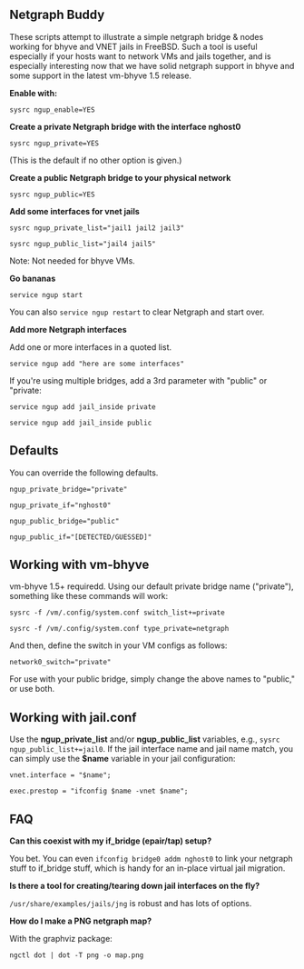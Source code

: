 ## Netgraph Buddy

These scripts attempt to illustrate a simple netgraph bridge & nodes working for bhyve and VNET jails in FreeBSD. Such a tool is useful especially if your hosts want to network VMs and jails together, and is especially interesting now that we have solid netgraph support in bhyve and some support in the latest vm-bhyve 1.5 release.

**Enable with:**

`sysrc ngup_enable=YES`


**Create a private Netgraph bridge with the interface nghost0**

`sysrc ngup_private=YES`

(This is the default if no other option is given.)


**Create a public Netgraph bridge to your physical network**

`sysrc ngup_public=YES`


**Add some interfaces for vnet jails**

`sysrc ngup_private_list="jail1 jail2 jail3"`

`sysrc ngup_public_list="jail4 jail5"`

Note: Not needed for bhyve VMs.


**Go bananas**

`service ngup start`

You can also `service ngup restart` to clear Netgraph and start over.


**Add more Netgraph interfaces**

Add one or more interfaces in a quoted list.

`service ngup add "here are some interfaces"`


If you're using multiple bridges, add a 3rd parameter with "public" or "private:

`service ngup add jail_inside private`

`service ngup add jail_inside public`


## Defaults

You can override the following defaults.

`ngup_private_bridge="private"`

`ngup_private_if="nghost0"`

`ngup_public_bridge="public"`

`ngup_public_if="[DETECTED/GUESSED]"`


## Working with vm-bhyve

vm-bhyve 1.5+ requiredd. Using our default private bridge name ("private"), something like these commands will work:

`sysrc -f /vm/.config/system.conf switch_list+=private`

`sysrc -f /vm/.config/system.conf type_private=netgraph`

And then, define the switch in your VM configs as follows:

`network0_switch="private"`

For use with your public bridge, simply change the above names to "public," or use both.


## Working with jail.conf

Use the **ngup_private_list** and/or **ngup_public_list** variables, e.g., `sysrc ngup_public_list+=jail0`. If the jail interface name and jail name match, you can simply use the **$name** variable in your jail configuration:

`vnet.interface = "$name";`

`exec.prestop = "ifconfig $name -vnet $name";`


## FAQ

**Can this coexist with my if_bridge (epair/tap) setup?**

You bet. You can even `ifconfig bridge0 addm nghost0` to link your netgraph stuff to if_bridge stuff, which is handy for an in-place virtual jail migration.


**Is there a tool for creating/tearing down jail interfaces on the fly?**

`/usr/share/examples/jails/jng` is robust and has lots of options.


**How do I make a PNG netgraph map?**

With the graphviz package:

`ngctl dot | dot -T png -o map.png`
